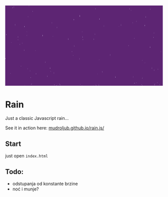 [![](screen.png)](http://mudroljub.github.io/rain.js/)

# Rain

Just a classic Javascript rain...

See it in action here: [mudroljub.github.io/rain.js/](http://mudroljub.github.io/rain.js/)

## Start

just open `index.html`

## Todo:
* odstupanja od konstante brzine
* noć i munje?
